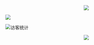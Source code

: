<!-- 敲代码的图片 -->
<div align="center" ><img order-radius="100px" src="https://cdn.jsdelivr.net/gh/sun0225SUN/photos/images/202108300019556.gif"/></div>


![](https://github-readme-stats.vercel.app/api?username=niehonghao&show_icons=true&theme=dark&count_private=true)

<!-- 访客数统计徽标 -->
 <img src="https://visitor-badge.glitch.me/badge?page_id=niehonghao" alt="访客统计" /></div>
 
 <!-- 贪吃蛇代码贡献图 -->
<div align="center"><img src="https://cdn.jsdelivr.net/gh/niehonghao/niehonghao/contribution-snake/github-contribution-grid-snake.svg" /></div>
